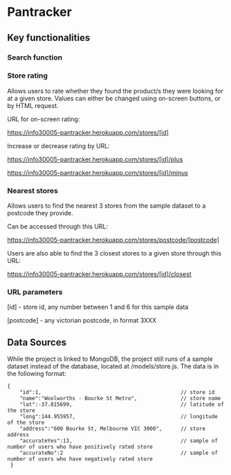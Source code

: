 # Pantracker

## Key functionalities

### Search function

### Store rating
Allows users to rate whether they found the product/s they were looking for at a given store. Values can either be changed using on-screen buttons, or by HTML request.


URL for on-screen rating:

https://info30005-pantracker.herokuapp.com/stores/[id]


Increase or decrease rating by URL:

https://info30005-pantracker.herokuapp.com/stores/[id]/plus

https://info30005-pantracker.herokuapp.com/stores/[id]/minus



### Nearest stores
Allows users to find the nearest 3 stores from the sample dataset to a postcode they provide.

Can be accessed through this URL:

https://info30005-pantracker.herokuapp.com/stores/postcode/[postcode]


Users are also able to find the 3 closest stores to a given store through this URL:

https://info30005-pantracker.herokuapp.com/stores/[id]/closest


### URL parameters

[id] - store id, any number between 1 and 6 for this sample data

[postcode] - any victorian postcode, in format 3XXX



## Data Sources
While the project is linked to MongoDB, the project still runs of a sample dataset instead of the database, located at
/models/store.js. The data is in the following format:

```
{
    "id":1,                                             // store id
    "name":"Woolworths - Bourke St Metro",              // store name
    "lat":-37.815699,                                   // latitude of the store
    "long":144.955957,                                  // longitude of the store
    "address":"600 Bourke St, Melbourne VIC 3000",      // store address
    "accurateYes":13,                                   // sample of number of users who have positively rated store
    "accurateNo":2                                      // sample of number of users who have negatively rated store
 }
 ```

